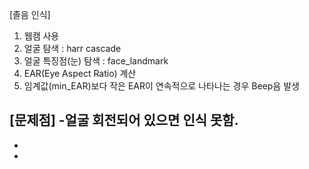 [졸음 인식]

1. 웹캠 사용   
2. 얼굴 탐색 : harr cascade   
3. 얼굴 특징점(눈) 탐색 : face_landmark   
4. EAR(Eye Aspect Ratio) 계산   
5. 임계값(min_EAR)보다 작은 EAR이 연속적으로 나타나는 경우 Beep음 발생   


[문제점]
-얼굴 회전되어 있으면 인식 못함.
- 
- 
- 
